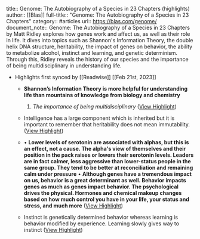 title:: Genome: The Autobiography of a Species in 23 Chapters (highlights)
author:: [[Blas]]
full-title:: "Genome: The Autobiography of a Species in 23 Chapters"
category:: #articles
url:: https://blas.com/genome/
document_note:: Genome: The Autobiography of a Species in 23 Chapters by Matt Ridley explores how genes work and affect us, as well as their role in life. It dives into topics such as Shannon's Information Theory, the double helix DNA structure, heritability, the impact of genes on behavior, the ability to metabolize alcohol, instinct and learning, and genetic determinism. Through this, Ridley reveals the history of our species and the importance of being multidisciplinary in understanding life.

- Highlights first synced by [[Readwise]] [[Feb 21st, 2023]]
	- **Shannon’s Information Theory is more helpful for understanding life than mountains of knowledge from biology and chemistry**
	  
	  1.  *The importance of being multidisciplinary* ([View Highlight](https://read.readwise.io/read/01gsq8b2qpe9x0cev5q60bjy5z))
	- Intelligence has a large component which is inherited but it is important to remember that heritability does not mean immutability. ([View Highlight](https://read.readwise.io/read/01gsq8b5xdnwa1y41nspbdkf08))
	- •   **Lower levels of serotonin are associated with alphas, but this is an effect, not a cause. The alpha's view of themselves and their position in the pack raises or lowers their serotonin levels. Leaders are in fact calmer, less aggressive than lower-status people in the same group. They tend to be better at reconciliation and remaining calm under pressure**
	  •   **Although genes have a tremendous impact on us, behavior is a great determinant as well. Behavior impacts genes as much as genes impact behavior. The psychological drives the physical. Hormones and chemical makeup changes based on how much control you have in your life, your status and stress, and much more** ([View Highlight](https://read.readwise.io/read/01gsq8bgs6kzz79zk07xmr3tth))
	- Instinct is genetically determined behavior whereas learning is behavior modified by experience. Learning slowly gives way to instinct ([View Highlight](https://read.readwise.io/read/01gsq8bp700nw2wsvvxckr429v))